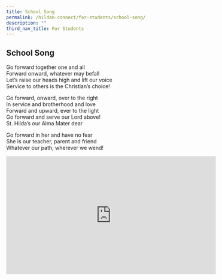 ```yaml
---
title: School Song
permalink: /hildan-connect/for-students/school-song/
description: ""
third_nav_title: For Students
---
```

School Song
-----------

  
Go forward together one and all  
Forward onward, whatever may befall  
Let’s raise our heads high and lift our voice  
Service to others is the Christian’s choice!  
  
Go forward, onward, over to the right  
In service and brotherhood and love  
Forward and upward, ever to the light  
Go forward and serve our Lord above!  
St. Hilda’s our Alma Mater dear  
  
Go forward in her and have no fear  
She is our teacher, parent and friend  
Whatever our path, wherever we wend!


<iframe allowfullscreen="" allow="accelerometer; autoplay; clipboard-write; encrypted-media; gyroscope; picture-in-picture; web-share" frameborder="0" title="YouTube video player" src="https://www.youtube.com/embed/2njrTOCXW00" height="315" width="560"></iframe>

